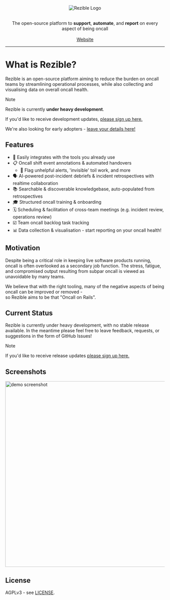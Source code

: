 <div align="center">
    <img alt="Rezible Logo" src="https://github.com/user-attachments/assets/12cfb55f-b856-4b55-9cab-2216a1f7f131" />
    <p>
        <br />
        The open-source platform to <strong>support</strong>, <strong>automate</strong>, and <strong>report</strong> on every aspect of being oncall
        <br /><br />
        <a href="https://rezible.com">Website</a>
    </p>
</div>

---

# What is Rezible?
Rezible is an open-source platform aiming to reduce the burden on oncall teams by streamlining operational 
processes, while also collecting and visualising data on overall oncall health.

> [!NOTE]  
> Rezible is currently **under heavy development**.
> 
> If you'd like to receive development updates, [please sign up here.](https://tally.so/r/wLJ5ll)
> 
> We're also looking for early adopters - [leave your details here!](https://tally.so/r/wzrWkk)

## Features
- 🔗 Easily integrates with the tools you already use
- 📋 Oncall shift event annotations & automated handovers
  - 🔎 Flag unhelpful alerts, 'invisible' toil work, and more
- 🗣️ AI-powered post-incident debriefs & incident retrospectives with realtime collaboration
- 📚 Searchable & discoverable knowledgebase, auto-populated from retrospectives
- 🎓 Structured oncall training & onboarding
- 🗓️ Scheduling & facilitation of cross-team meetings (e.g. incident review, operations review)
- ☑️ Team oncall backlog task tracking
- 📊 Data collection & visualisation - start reporting on your oncall health!

## Motivation
Despite being a critical role in keeping live software products running, oncall is often overlooked as a 
secondary job function. The stress, fatigue, and compromised output resulting from subpar oncall 
is viewed as unavoidable by many teams.

We believe that with the right tooling, many of the negative aspects of being oncall can be improved or removed -  
so Rezible aims to be that "Oncall on Rails".

## Current Status
Rezible is currently under heavy development, with no stable release available.
In the meantime please feel free to leave feedback, requests, or suggestions in the form of GitHub Issues!

> [!NOTE]  
> If you'd like to receive release updates [please sign up here.](https://tally.so/r/wLJ5ll)

## Screenshots
<img width="585" alt="demo screenshot" src="https://github.com/user-attachments/assets/b2e98a10-a3bc-41f5-b234-2836adb3cead">


## License
AGPLv3 - see [LICENSE](/LICENSE).
